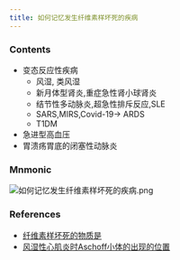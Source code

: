 ```yaml
---
title: 如何记忆发生纤维素样坏死的疾病 
--- 
```


### Contents
- 变态反应性疾病
  -  风湿, 类风湿
  -  新月体型肾炎,重症急性肾小球肾炎
  -  结节性多动脉炎,超急性排斥反应,SLE
  -  SARS,MIRS,Covid-19→ ARDS
  -  T1DM
- 急进型高血压
- 胃溃疡胃底的闭塞性动脉炎

### Mnmonic
![如何记忆发生纤维素样坏死的疾病.png](/note-images/如何记忆发生纤维素样坏死的疾病.png)

### References
- [纤维素样坏死的物质是](/纤维素样坏死的物质是)
- [风湿性心肌炎时Aschoff小体的出现的位置](/风湿性心肌炎时Aschoff小体的出现的位置)
